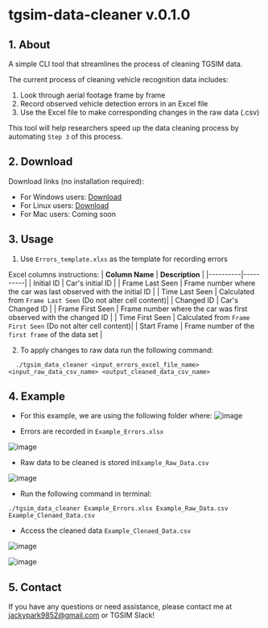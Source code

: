 # tgsim-data-cleaner v.0.1.0

## 1. About

A simple CLI tool that streamlines the process of cleaning TGSIM data. 

The current process of cleaning vehicle recognition data includes:

1. Look through aerial footage frame by frame
2. Record observed vehicle detection errors in an Excel file
3. Use the Excel file to make corresponding changes in the raw data (.csv)

This tool will help researchers speed up the data cleaning process by automating `Step 3` of this process.

## 2. Download

Download links (no installation required):

- For Windows users: [Download](https://docs.google.com/uc?export=download&id=1BlDuae0BnimiP4EpAVQYoRJa-_SOmzUn)
- For Linux users: [Download](https://docs.google.com/uc?export=download&id=1Ihf-7RuiSz6k9EIVr7AMmdJMrEyD9kR2)
- For Mac users: Coming soon

## 3. Usage

1. Use `Errors_template.xlxs` as the template for recording errors

Excel columns instructions:
| **Column Name** | **Description** |
|----------|----------|
| Initial ID | Car's initial ID |
| Frame Last Seen | Frame number where the car was last observed with the initial ID |
| Time Last Seen | Calculated from `Frame Last Seen` (Do not alter cell content)|
| Changed ID | Car's Changed ID |
| Frame First Seen | Frame number where the car was first observed with the changed ID |
| Time First Seen | Calculated from `Frame First Seen` (Do not alter cell content)|
| Start Frame | Frame number of the `first frame` of the data set | 

2. To apply changes to raw data run the following command:
```
  ./tgsim_data_cleaner <input_errors_excel_file_name> <input_raw_data_csv_name> <output_cleaned_data_csv_name> 
```

## 4. Example 
- For this example, we are using the following folder where: 
![image](https://user-images.githubusercontent.com/81858354/209454006-4f44cd74-0930-4a84-bb34-57d22a35d5bc.png)

- Errors are recorded in `Example_Errors.xlsx` 

![image](https://user-images.githubusercontent.com/81858354/209454159-30ad2df6-f149-4371-9a28-c8065fd65fc7.png)

- Raw data to be cleaned is stored in`Example_Raw_Data.csv`

![image](https://user-images.githubusercontent.com/81858354/209453958-e6ddfc28-c8b8-4ea5-b320-b9f86143ec29.png)

- Run the following command in terminal: 

```
./tgsim_data_cleaner Example_Errors.xlsx Example_Raw_Data.csv Example_Clenaed_Data.csv
```
- Access the cleaned data `Example_Clenaed_Data.csv`

![image](https://user-images.githubusercontent.com/81858354/209454167-7468860c-f315-42fe-93d3-17705da251e3.png)

![image](https://user-images.githubusercontent.com/81858354/209454155-dfdfb362-53ef-4853-a903-760445673c00.png)

## 5. Contact 
If you have any questions or need assistance, please contact me at jackypark9852@gmail.com or TGSIM Slack!
